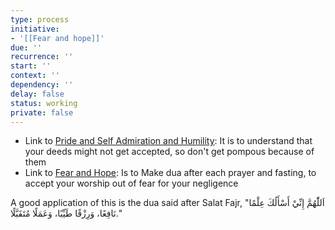 ```yaml
---
type: process
initiative:
- '[[Fear and hope]]'
due: ''
recurrence: ''
start: ''
context: ''
dependency: ''
delay: false
status: working
private: false
---
```


* Link to [Pride and Self Admiration and Humility](docs/sidebar1/Initiatives/bad%20traits/Pride%20and%20self%20admiration%20and%20humility.md): It is to understand that your deeds might not get accepted, so don't get pompous because of them
* Link to [Fear and Hope](docs/sidebar1/Initiatives/good%20traits/Fear%20and%20hope.md): Is to Make dua after each prayer and fasting, to accept your worship out of fear for your negligence

A good application of this is the dua said after Salat Fajr, "اَللّٰهُمَّ إِنِّيْ أَسْأَلُكَ عِلْمًا نَافِعًا، وَرِزْقًا طَيِّبًا، وَعَمَلًا مُتَقَبَّلًا."
